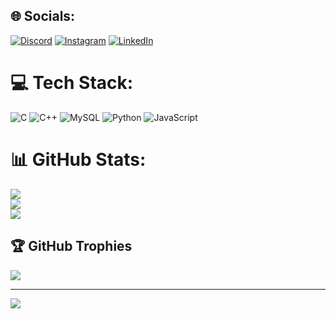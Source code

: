 
## 🌐 Socials:
[![Discord](https://img.shields.io/badge/Discord-%237289DA.svg?logo=discord&logoColor=white)](https://discord.gg/0218) [![Instagram](https://img.shields.io/badge/Instagram-%23E4405F.svg?logo=Instagram&logoColor=white)](https://instagram.com/__siddharth._._) [![LinkedIn](https://img.shields.io/badge/LinkedIn-%230077B5.svg?logo=linkedin&logoColor=white)](https://linkedin.com/in/https://www.linkedin.com/in/siddharth-rajesh-31a832207/) 

# 💻 Tech Stack:
![C](https://img.shields.io/badge/c-%2300599C.svg?style=for-the-badge&logo=c&logoColor=white) ![C++](https://img.shields.io/badge/c++-%2300599C.svg?style=for-the-badge&logo=c%2B%2B&logoColor=white) ![MySQL](https://img.shields.io/badge/mysql-%2300f.svg?style=for-the-badge&logo=mysql&logoColor=white) ![Python](https://img.shields.io/badge/python-3670A0?style=for-the-badge&logo=python&logoColor=ffdd54) ![JavaScript](https://img.shields.io/badge/javascript-%23323330.svg?style=for-the-badge&logo=javascript&logoColor=%23F7DF1E)
# 📊 GitHub Stats:
![](https://github-readme-stats.vercel.app/api?username=Siddharth2302&theme=city_light&hide_border=false&include_all_commits=false&count_private=false)<br/>
![](https://github-readme-streak-stats.herokuapp.com/?user=Siddharth2302&theme=city_light&hide_border=false)<br/>
![](https://github-readme-stats.vercel.app/api/top-langs/?username=Siddharth2302&theme=city_light&hide_border=false&include_all_commits=false&count_private=false&layout=compact)

## 🏆 GitHub Trophies
![](https://github-profile-trophy.vercel.app/?username=Siddharth2302&theme=radical&no-frame=false&no-bg=true&margin-w=4)

---
[![](https://visitcount.itsvg.in/api?id=Siddharth2302&icon=0&color=0)](https://visitcount.itsvg.in)

<!-- Proudly created with GPRM ( https://gprm.itsvg.in ) -->
